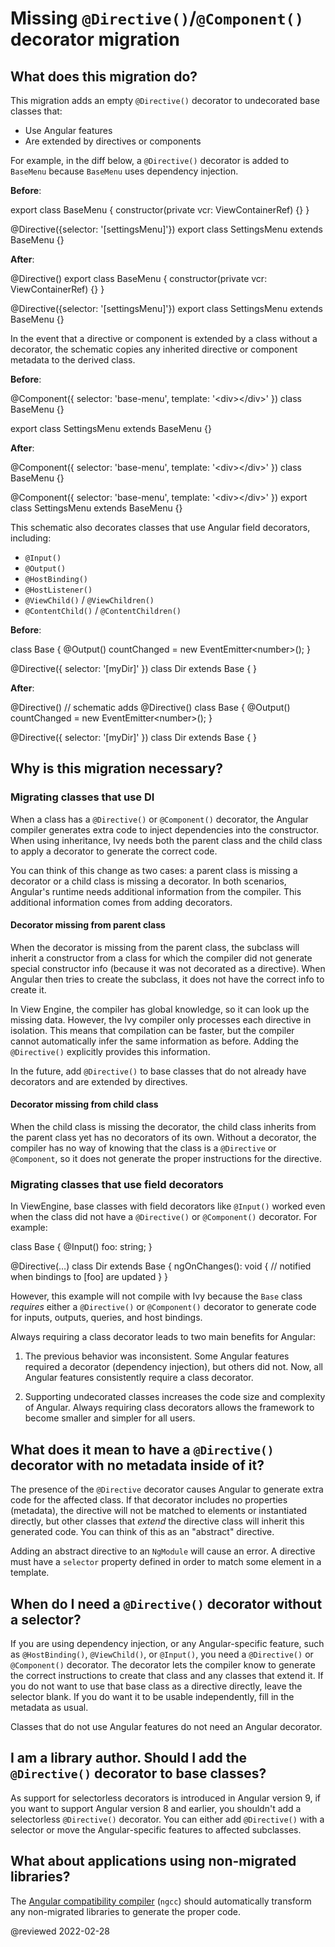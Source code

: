 # Missing `@Directive()`/`@Component()` decorator migration

## What does this migration do?

This migration adds an empty `@Directive()` decorator to undecorated
base classes that:

*   Use Angular features
*   Are extended by directives or components

For example, in the diff below, a `@Directive()` decorator is added to `BaseMenu` because `BaseMenu` uses dependency injection.

**Before**:

<code-example format="typescript" language="typescript">

export class BaseMenu {
  constructor(private vcr: ViewContainerRef) {}
}

&commat;Directive({selector: '[settingsMenu]'})
export class SettingsMenu extends BaseMenu {}

</code-example>

**After**:

<code-example format="typescript" language="typescript">

&commat;Directive()
export class BaseMenu {
  constructor(private vcr: ViewContainerRef) {}
}

&commat;Directive({selector: '[settingsMenu]'})
export class SettingsMenu extends BaseMenu {}

</code-example>

In the event that a directive or component is extended by a class without a decorator, the schematic copies any inherited directive or component metadata to the derived class.

**Before**:

<code-example format="typescript" language="typescript">

&commat;Component({
  selector: 'base-menu',
  template: '&lt;div&gt;&lt;/div&gt;'
})
class BaseMenu {}

export class SettingsMenu extends BaseMenu {}

</code-example>

**After**:

<code-example format="typescript" language="typescript">

&commat;Component({
  selector: 'base-menu',
  template: '&lt;div&gt;&lt;/div&gt;'
})
class BaseMenu {}

&commat;Component({
  selector: 'base-menu',
  template: '&lt;div&gt;&lt;/div&gt;'
})
export class SettingsMenu extends BaseMenu {}

</code-example>

This schematic also decorates classes that use Angular field decorators, including:

*   `@Input()`
*   `@Output()`
*   `@HostBinding()`
*   `@HostListener()`
*   `@ViewChild()` / `@ViewChildren()`
*   `@ContentChild()` / `@ContentChildren()`

**Before**:

<code-example format="typescript" language="typescript">

class Base {
  &commat;Output()
  countChanged = new EventEmitter&lt;number&gt;();
}

&commat;Directive({
  selector: '[myDir]'
})
class Dir extends Base {
}

</code-example>

**After**:

<code-example format="typescript" language="typescript">

&commat;Directive() // schematic adds &commat;Directive()
class Base {
  &commat;Output()
  countChanged = new EventEmitter&lt;number&gt;();
}

&commat;Directive({
  selector: '[myDir]'
})
class Dir extends Base {
}

</code-example>

## Why is this migration necessary?

### Migrating classes that use DI

When a class has a `@Directive()` or `@Component()` decorator, the Angular compiler generates extra code to inject dependencies into the constructor.
When using inheritance, Ivy needs both the parent class and the child class to apply a decorator to generate the correct code.

You can think of this change as two cases: a parent class is missing a decorator or a child class is missing a decorator.
In both scenarios, Angular's runtime needs additional information from the compiler.
This additional information comes from adding decorators.

#### Decorator missing from parent class

When the decorator is missing from the parent class, the subclass will inherit a constructor from a class for which the compiler did not generate special constructor info \(because it was not decorated as a directive\).
When Angular then tries to create the subclass, it does not have the correct info to create it.

In View Engine, the compiler has global knowledge, so it can look up the missing data.
However, the Ivy compiler only processes each directive in isolation.
This means that compilation can be faster, but the compiler cannot automatically infer the same information as before.
Adding the `@Directive()` explicitly provides this information.

In the future, add `@Directive()` to base classes that do not already have decorators and are extended by directives.

#### Decorator missing from child class

When the child class is missing the decorator, the child class inherits from the parent class yet has no decorators of its own.
Without a decorator, the compiler has no way of knowing that the class is a `@Directive` or `@Component`, so it does not generate the proper instructions for the directive.

### Migrating classes that use field decorators

In ViewEngine, base classes with field decorators like `@Input()` worked even when the class did not have a `@Directive()` or `@Component()` decorator.
For example:

<code-example format="typescript" language="typescript">

class Base {
  &commat;Input()
  foo: string;
}

&commat;Directive(&hellip;)
class Dir extends Base {
  ngOnChanges(): void {
    // notified when bindings to [foo] are updated
  }
}

</code-example>

However, this example will not compile with Ivy because the `Base` class *requires* either a `@Directive()` or `@Component()` decorator to generate code for inputs, outputs, queries, and host bindings.

Always requiring a class decorator leads to two main benefits for Angular:

1.  The previous behavior was inconsistent.
    Some Angular features required a decorator \(dependency injection\), but others did not.
    Now, all Angular features consistently require a class decorator.

1.  Supporting undecorated classes increases the code size and complexity of Angular.
    Always requiring class decorators allows the framework to become smaller and simpler for all users.

## What does it mean to have a `@Directive()` decorator with no metadata inside of it?

The presence of the `@Directive` decorator causes Angular to generate extra code for the affected class.
If that decorator includes no properties \(metadata\), the directive will not be matched to elements or instantiated directly, but other classes that *extend* the directive class will inherit this generated code.
You can think of this as an "abstract" directive.

Adding an abstract directive to an `NgModule` will cause an error.
A directive must have a `selector` property defined in order to match some element in a template.

## When do I need a `@Directive()` decorator without a selector?

If you are using dependency injection, or any Angular-specific feature, such as `@HostBinding()`, `@ViewChild()`, or `@Input()`, you need a `@Directive()` or `@Component()` decorator.
The decorator lets the compiler know to generate the correct instructions to create that class and any classes that extend it.
If you do not want to use that base class as a directive directly, leave the selector blank.
If you do want it to be usable independently, fill in the metadata as usual.

Classes that do not use Angular features do not need an Angular decorator.

## I am a library author. Should I add the `@Directive()` decorator to base classes?

As support for selectorless decorators is introduced in Angular version 9, if you want to support Angular version 8 and earlier, you shouldn't add a selectorless `@Directive()` decorator.
You can either add `@Directive()` with a selector or move the Angular-specific features to affected subclasses.

## What about applications using non-migrated libraries?

The [Angular compatibility compiler](guide/glossary#ngcc) \(`ngcc`\) should automatically transform any non-migrated libraries to generate the proper code.

<!-- links -->

<!-- external links -->

<!-- end links -->

@reviewed 2022-02-28
